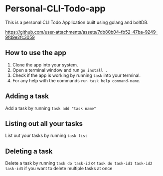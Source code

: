 # Personal-CLI-Todo-app
This is a personal CLI Todo Application built using golang and boltDB. 

https://github.com/user-attachments/assets/7db80b04-fb52-47ba-9249-9fd9e2fc3059

## How to use the app 
1. Clone the app into your system.
2. Open a terminal window and run `go install .`
3. Check if the app is working by running `task` into your terminal.
4. For any help with the commands `run task help command-name`.

## Adding a task
Add a task by running `task add "task name"`

## Listing out all your tasks
List out your tasks by running `task list`

## Deleting a task
Delete a task by running `task do task-id` or `task do task-id1 task-id2 task-id3` if you want to delete multiple tasks at once

